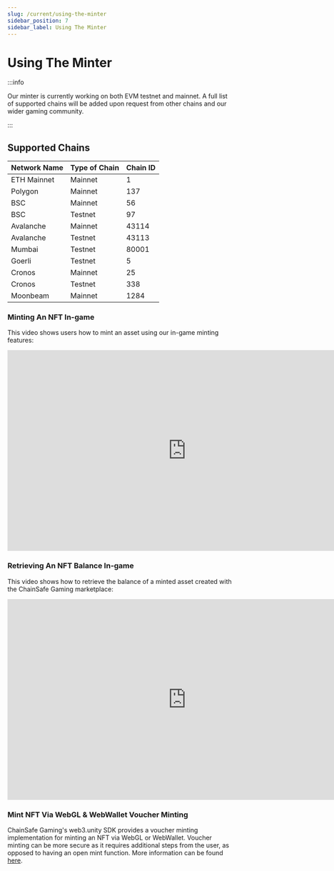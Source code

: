 ```yaml
---
slug: /current/using-the-minter
sidebar_position: 7
sidebar_label: Using The Minter
---
```



# Using The Minter

:::info


  Our minter is currently working on both EVM testnet and mainnet. A full list
  of supported chains will be added upon request from other chains and our wider
  gaming community.

:::

## Supported Chains&#x20;

| Network Name | Type of Chain | Chain ID |
| ------------ | ------------- | -------- |
| ETH Mainnet  | Mainnet       | 1        |
| Polygon      | Mainnet       | 137      |
| BSC          | Mainnet       | 56       |
| BSC          | Testnet       | 97       |
| Avalanche    | Mainnet       | 43114    |
| Avalanche    | Testnet       | 43113    |
| Mumbai       | Testnet       | 80001    |
| Goerli       | Testnet       | 5        |
| Cronos       | Mainnet       | 25       |
| Cronos       | Testnet       | 338      |
| Moonbeam     | Mainnet       | 1284     |


### Minting An NFT In-game

This video shows users how to mint an asset using our in-game minting features:

<iframe width="800" height="450" src="https://www.youtube-nocookie.com/embed/GsaNTvxE1I0" title="YouTube video player" frameborder="0" allow="accelerometer; autoplay; clipboard-write; encrypted-media; gyroscope; picture-in-picture" allowfullscreen></iframe>

### Retrieving An NFT Balance In-game

This video shows how to retrieve the balance of a minted asset created with the ChainSafe Gaming marketplace:

<iframe width="800" height="450" src="https://www.youtube-nocookie.com/embed/as_zbMAZvTU" title="YouTube video player" frameborder="0" allow="accelerometer; autoplay; clipboard-write; encrypted-media; gyroscope; picture-in-picture" allowfullscreen></iframe>


### Mint NFT Via WebGL & WebWallet Voucher Minting

ChainSafe Gaming's web3.unity SDK provides a voucher minting implementation for minting an NFT via WebGL or WebWallet. Voucher minting can be more secure as it requires additional steps from the user, as opposed to having an open mint function. More information can be found [here](https://docs.gaming.chainsafe.io/v2/minting-with-voucher).
